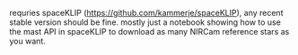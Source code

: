 requries spaceKLIP (https://github.com/kammerje/spaceKLIP), any recent stable version should be fine. mostly just a notebook showing how to use the mast API in spaceKLIP to download as many NIRCam reference stars as you want.
